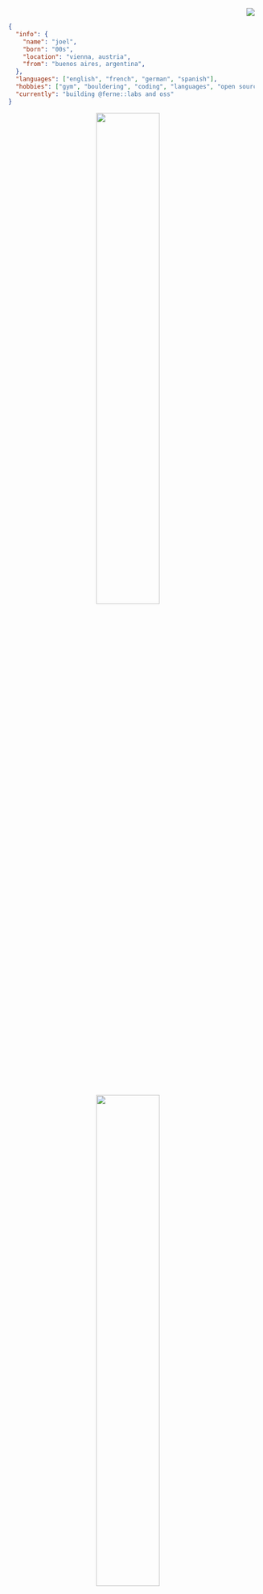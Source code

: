 <p align="right">
  <img src="https://komarev.com/ghpvc/?username=joeperpetua&color=orange"/>
</p>

```json
  {
    "info": {
      "name": "joel",
      "born": "00s",
      "location": "vienna, austria",
      "from": "buenos aires, argentina",
    },
    "languages": ["english", "french", "german", "spanish"],
    "hobbies": ["gym", "bouldering", "coding", "languages", "open source"],
    "currently": "building @ferne::labs and oss"
  }
  ```

<p align="center">
  <img height="50%" width="auto" src ="https://github-readme-stats.vercel.app/api?username=joeperpetua&show_icons=true&count_private=true&theme=material-palenight&hide_border=true&hide=issues,contribs&bg_color=00000000">
  <img height="50%" width="auto" src ="https://github-readme-stats.vercel.app/api/top-langs/?username=joeperpetua&layout=compact&hide_border=true&theme=material-palenight&bg_color=00000000&langs_count=6&hide=html,css,php&size_weight=0.5&count_weight=0.5">
  <!-- <img src ="https://github-readme-streak-stats.herokuapp.com?user=joeperpetua&theme=material-palenight&hide_border=true&background=FFFFFF00"> -->
</p>



### cool projects i have contributed to:
<div align="center">
  <a href="https://github.com/n4s4/synology-api" rel="noreferrer" target="_blank"><img height="150px" width="auto" src="https://contributor-badge.vercel.app/api/repoUserContribution?owner=n4s4&repo=synology-api&user=joeperpetua"></a>
  &nbsp;
  <a href="https://github.com/lfglabs-dev/starknet.quest" rel="noreferrer" target="_blank"><img height="150px" width="auto" src="https://contributor-badge.vercel.app/api/repoUserContribution?owner=lfglabs-dev&repo=starknet.quest&user=joeperpetua"></a>
  &nbsp;
</div>

&nbsp;

<div align="center">
  <a href="https://github.com/dojoengine/dojo.unity" rel="noreferrer" target="_blank"><img height="150px" width="auto" src="https://contributor-badge.vercel.app/api/repoUserContribution?owner=dojoengine&repo=dojo.unity&user=joeperpetua"></a>
  &nbsp;
  <a href="https://github.com/dojoengine/book" rel="noreferrer" target="_blank"><img height="150px" width="auto" src="https://contributor-badge.vercel.app/api/repoUserContribution?owner=dojoengine&repo=book&user=joeperpetua"></a>
  &nbsp;
</div>

&nbsp;
  
<div align="center">
  <a href="https://github.com/ByteBuildersLabs/ByteBeastsFrontend" rel="noreferrer" target="_blank"><img height="150px" width="auto" src="https://contributor-badge.vercel.app/api/repoUserContribution?owner=ByteBuildersLabs&repo=ByteBeastsFrontend&user=joeperpetua"></a>
  &nbsp;
  <a href="https://github.com/The-Marquis-Gaming/checkers-dojo" rel="noreferrer" target="_blank"><img height="150px" width="auto" src="https://contributor-badge.vercel.app/api/repoUserContribution?owner=The-Marquis-Gaming&repo=checkers-dojo&user=joeperpetua"></a>
  &nbsp;
</div>

![](https://hit.yhype.me/github/profile?account_id=43834198)
